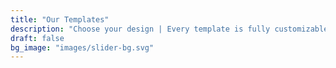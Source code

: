 ```yaml
---
title: "Our Templates"
description: "Choose your design | Every template is fully customizable | (More designs coming soon!)"
draft: false
bg_image: "images/slider-bg.svg"
---
```

